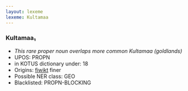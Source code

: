 ```yaml
---
layout: lexeme
lexeme: Kultamaa
---
```


###  Kultamaa₁

* _This rare proper noun overlaps more common *Kultamaa* (goldlands)_
* UPOS:  PROPN
* in KOTUS dictionary under:  18
* Origins: [fiwikt](https://fi.wiktionary.org/wiki/Kultamaa) finer 
* Possible NER class:  GEO
* Blacklisted:  PROPN-BLOCKING

